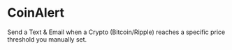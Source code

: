 # CoinAlert

Send a Text & Email when a Crypto (Bitcoin/Ripple) reaches a specific price threshold you manually set.